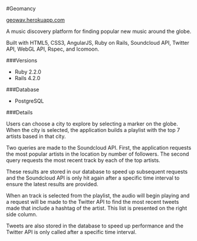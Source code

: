 #Geomancy

[geowav.herokuapp.com](https://geowav.herokuapp.com/)

A music discovery platform for finding popular new music around the globe.

Built with HTML5, CSS3, AngularJS, Ruby on Rails, Soundcloud API, Twitter API, WebGL API, Rspec, and Icomoon.

###Versions
* Ruby 2.2.0
* Rails 4.2.0

###Database
* PostgreSQL

###Details

Users can choose a city to explore by selecting a marker on the globe. When the city is selected, the application builds a playlist with the top 7 artists based in that city.

Two queries are made to the Soundcloud API. First, the application requests the most popular artists in the location by number of followers. The second query requests the most recent track by each of the top artists.

These results are stored in our database to speed up subsequent requests and the Soundcloud API is only hit again after a specific time interval to ensure the latest results are provided.

When an track is selected from the playlist, the audio will begin playing and a request will be made to the Twitter API to find the most recent tweets made that include a hashtag of the artist. This list is presented on the right side column.

Tweets are also stored in the database to speed up performance and the Twitter API is only called after a specific time interval.







